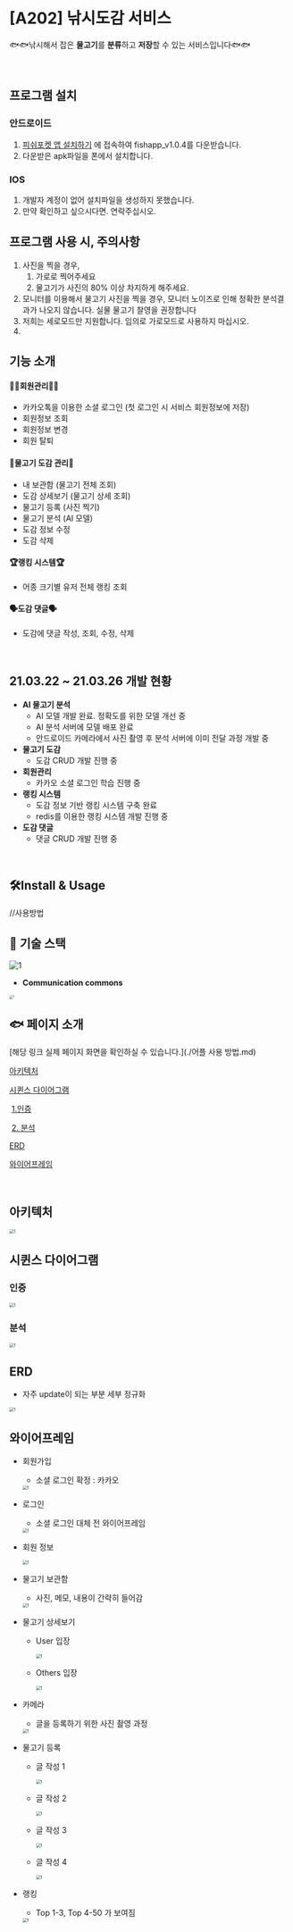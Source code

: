 # [A202] 낚시도감 서비스

🐟🐟낚시해서 잡은 **물고기**를 **분류**하고 **저장**할 수 있는 서비스입니다🐟🐟

<br>

## 프로그램 설치

### 안드로이드 

1. [피쉬포켓 앱 설치하기](https://drive.google.com/drive/u/0/folders/1TkdXnztBIw8pdcOj089PAjDTKSueH-Nh) 에 접속하여 fishapp_v1.0.4를 다운받습니다.
2. 다운받은 apk파일을 폰에서 설치합니다. 

### IOS

1. 개발자 계정이 없어 설치파일을 생성하지 못했습니다.  
2. 만약 확인하고 싶으시다면. 연락주십시오.



## 프로그램 사용 시, 주의사항

1. 사진을 찍을 경우,
   1.  가로로 찍어주세요
   2. 물고기가 사진의 80% 이상 차지하게 해주세요.
2. 모니터를 이용해서 물고기 사진을 찍을 경우, 모니터 노이즈로 인해 정확한 분석결과가 나오지 않습니다. 실물 물고기 찰영을 권장합니다
3. 저희는 세로모드만 지원합니다. 임의로 가로모드로 사용하지 마십시오. 
4. 



## 기능 소개

#### 🙋‍♀️회원관리🙋‍♀️

- 카카오톡을 이용한 소셜 로그인 (첫 로그인 시 서비스 회원정보에 저장)
- 회원정보 조회
- 회원정보 변경
- 회원 탈퇴

#### 🐠물고기 도감 관리🐠

- 내 보관함 (물고기 전체 조회)
- 도감 상세보기 (물고기 상세 조회)
- 물고기 등록 (사진 찍기)
- 물고기 분석 (AI 모델)
- 도감 정보 수정
- 도감 삭제

#### 🏆랭킹 시스템🏆

- 어종 크기별 유저 전체 랭킹 조회

#### 🗣도감 댓글🗣

- 도감에 댓글 작성, 조회, 수정, 삭제

<br>

## 21.03.22 ~ 21.03.26 개발 현황

- **AI 물고기 분석**
  - AI 모델 개발 완료. 정확도를 위한 모델 개선 중
  - AI 분석 서버에 모델 배포 완료
  - 안드로이드 카메라에서 사진 촬영 후 분석 서버에 이미 전달 과정 개발 중
- **물고기 도감**
  - 도감 CRUD 개발 진행 중
- **회원관리**
  - 카카오 소셜 로그인 학습 진행 중
- **랭킹 시스템**
  - 도감 정보 기반 랭킹 시스템 구축 완료
  - redis를 이용한 랭킹 시스템 개발 진행 중
- **도감 댓글**
  - 댓글 CRUD 개발 진행 중

<br>

## 🛠️Install & Usage

//사용방법





## 📑 기술 스택

<img src="./resources/development.PNG" alt="1" style="zoom:100%;" />



- **Communication commons**

<img src="./resources/jira_git.png" alt="1" style="zoom:40%;" />

## :fish: 페이지 소개

[해당 링크 실제 페이지 화면을 확인하실 수 있습니다.](./어플 사용 방법.md)









[아키텍처](#아키텍처)

[시퀸스 다이어그램](#시퀀스-다이어그램)

​	[1.인증](#인증)

​	[2. 분석](#분석)

[ERD](#ERD)

[와이어프레임](#와이어프레임)



<br>



## 아키텍처

<img src="./resources/architecture.jpg" alt="1" style="zoom:50%;" />

## 시퀸스 다이어그램

### 인증

<img src="./resources/Sequence diagram certification.jpg" alt="1" style="zoom:50%;" />

### 분석



<img src="./resources/Sequence diagram analysis.jpg" alt="1" style="zoom:50%;" />

## ERD

- 자주 update이 되는 부분 세부 정규화

<img src="./resources/ERD.jpg" alt="1" style="zoom:50%;" />



## 와이어프레임

- 회원가입 

  - 소셜 로그인 확정 : 카카오

  <img src="./resources/WireFrame - User-Signup.jpg" alt="1" style="zoom:50%;" />

- 로그인 

  - 소셜 로그인 대체 전 와이어프레임

  <img src="./resources/WireFrame - User-login.jpg" alt="1" style="zoom:50%;" />

- 회원 정보

  <img src="./resources/WireFrame - userinfo.jpg" alt="1" style="zoom:50%;" />

- 물고기 보관함

  - 사진, 메모, 내용이 간략히 들어감

  <img src="./resources/WireFrame - Collection_Fish tank.jpg" alt="1" style="zoom:50%;" />

- 물고기 상세보기

  - User 입장

    <img src="./resources/WireFrame - Collection-Collection_User.jpg" alt="1" style="zoom:50%;" />

  - Others 입장 

    <img src="./resources/WireFrame - Collection-Collection_Others.jpg" alt="1" style="zoom:50%;" />

- 카메라

  - 글을 등록하기 위한 사진 촬영 과정

  <img src="./resources/WireFrame-Camera.jpg" alt="1" style="zoom:50%;" />

- 물고기 등록

  - 글 작성 1

    <img src="./resources/WireFrame-Writing 1.jpg" alt="1" style="zoom:50%;" />

  - 글 작성 2

    <img src="./resources/WireFrame-Writing 2.jpg" alt="1" style="zoom:50%;" />

  - 글 작성 3

    <img src="./resources/WireFrame-Writing 3.jpg" alt="1" style="zoom:50%;" />

  - 글 작성 4

    <img src="./resources/WireFrame-Writing 4.jpg" alt="1" style="zoom:50%;" />

- 랭킹

  - Top 1-3, Top 4-50 가 보여짐

  <img src="./resources/WireFrame - Ranking-Rank.jpg" alt="1" style="zoom:50%;" />

